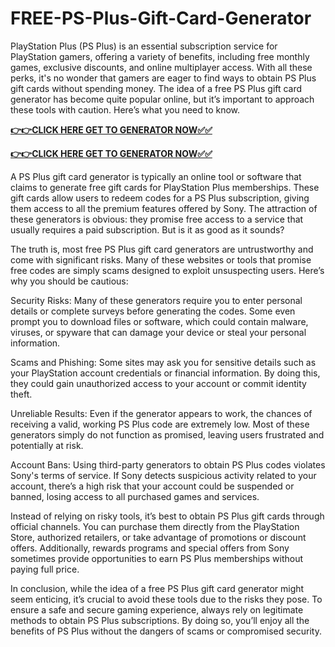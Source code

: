 # FREE-PS-Plus-Gift-Card-Generator

PlayStation Plus (PS Plus) is an essential subscription service for PlayStation gamers, offering a variety of benefits, including free monthly games, exclusive discounts, and online multiplayer access. With all these perks, it's no wonder that gamers are eager to find ways to obtain PS Plus gift cards without spending money. The idea of a free PS Plus gift card generator has become quite popular online, but it’s important to approach these tools with caution. Here’s what you need to know.

[**👉👉CLICK HERE GET TO GENERATOR NOW✅✅**](https://free24.raj-solution.com/free-psn-gift-card/)

[**👉👉CLICK HERE GET TO GENERATOR NOW✅✅**](https://free24.raj-solution.com/free-psn-gift-card/)

A PS Plus gift card generator is typically an online tool or software that claims to generate free gift cards for PlayStation Plus memberships. These gift cards allow users to redeem codes for a PS Plus subscription, giving them access to all the premium features offered by Sony. The attraction of these generators is obvious: they promise free access to a service that usually requires a paid subscription. But is it as good as it sounds?

The truth is, most free PS Plus gift card generators are untrustworthy and come with significant risks. Many of these websites or tools that promise free codes are simply scams designed to exploit unsuspecting users. Here’s why you should be cautious:

Security Risks: Many of these generators require you to enter personal details or complete surveys before generating the codes. Some even prompt you to download files or software, which could contain malware, viruses, or spyware that can damage your device or steal your personal information.

Scams and Phishing: Some sites may ask you for sensitive details such as your PlayStation account credentials or financial information. By doing this, they could gain unauthorized access to your account or commit identity theft.

Unreliable Results: Even if the generator appears to work, the chances of receiving a valid, working PS Plus code are extremely low. Most of these generators simply do not function as promised, leaving users frustrated and potentially at risk.

Account Bans: Using third-party generators to obtain PS Plus codes violates Sony's terms of service. If Sony detects suspicious activity related to your account, there’s a high risk that your account could be suspended or banned, losing access to all purchased games and services.

Instead of relying on risky tools, it’s best to obtain PS Plus gift cards through official channels. You can purchase them directly from the PlayStation Store, authorized retailers, or take advantage of promotions or discount offers. Additionally, rewards programs and special offers from Sony sometimes provide opportunities to earn PS Plus memberships without paying full price.

In conclusion, while the idea of a free PS Plus gift card generator might seem enticing, it’s crucial to avoid these tools due to the risks they pose. To ensure a safe and secure gaming experience, always rely on legitimate methods to obtain PS Plus subscriptions. By doing so, you’ll enjoy all the benefits of PS Plus without the dangers of scams or compromised security.
